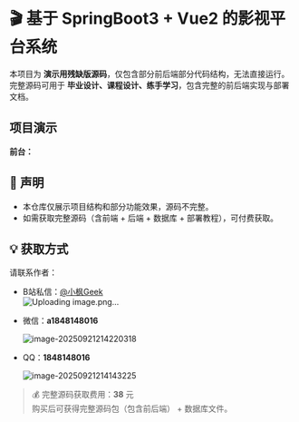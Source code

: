 # 🎬 基于 SpringBoot3 + Vue2 的影视平台系统

本项目为 **演示用残缺版源码**，仅包含部分前后端部分代码结构，无法直接运行。  
完整源码可用于 **毕业设计、课程设计、练手学习**，包含完整的前后端实现与部署文档。  
## 项目演示
**前台：**

## 📢 声明

- 本仓库仅展示项目结构和部分功能效果，源码不完整。  
- 如需获取完整源码（含前端 + 后端 + 数据库 + 部署教程），可付费获取。  

## 💡 获取方式

请联系作者：  

- B站私信：[@小枫Geek](https://space.bilibili.com/349567482)  
![Uploading image.png…]()

- 微信：**a1848148016**  

  ![image-20250921214220318](C:\Users\18481\Desktop\assets\image-20250921214220318.png)

- QQ：**1848148016**

  ![image-20250921214143225](C:\Users\18481\Desktop\assets\image-20250921214143225.png)

> 💰 完整源码获取费用：**38** 元  
> 购买后可获得完整源码包（包含前后端） + 数据库文件。  

